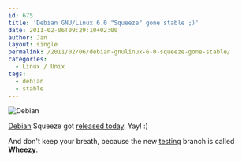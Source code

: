 ```yaml
---
id: 675
title: 'Debian GNU/Linux 6.0 "Squeeze" gone stable ;)'
date: 2011-02-06T09:29:10+02:00
author: Jan
layout: single
permalink: /2011/02/06/debian-gnulinux-6-0-squeeze-gone-stable/
categories:
  - Linux / Unix
tags:
  - debian
  - stable
---
```

![Debian](/assets/images/2011/02/debian_logo.png)

[Debian](http://www.debian.org) Squeeze got [released today](http://www.debian.org/News/2011/20110205a). Yay! :)

And don't keep your breath, because the new [testing](http://www.debian.org/releases/wheezy/) branch is called **Wheezy**.
